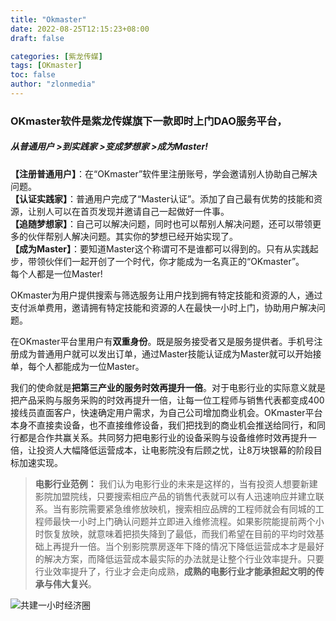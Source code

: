 ```yaml
---
title: "Okmaster"
date: 2022-08-25T12:15:23+08:00
draft: false

categories: [紫龙传媒]
tags: [OKmaster]
toc: false
author: "zlonmedia"
---
```

### **OKmaster软件是紫龙传媒旗下一款即时上门DAO服务平台**，

##### 从普通用户 >到实践家 >变成梦想家 >成为Master!

**【注册普通用户】**：在“OKmaster”软件里注册账号，学会邀请别人协助自己解决问题。<br/>
**【认证实践家】**：普通用户完成了“Master认证”。添加了自己最有优势的技能和资源，让别人可以在首页发现并邀请自己一起做好一件事。<br/>
**【追随梦想家】**：自己可以解决问题，同时也可以帮别人解决问题，还可以带领更多的伙伴帮别人解决问题。其实你的梦想已经开始实现了。<br/>
**【成为Master】**：要知道Master这个称谓可不是谁都可以得到的。只有从实践起步，带领伙伴们一起开创了一个时代，你才能成为一名真正的“OKmaster”。<br/>
每个人都是一位Master!<!--more-->

OKmaster为用户提供搜索与筛选服务让用户找到拥有特定技能和资源的人，通过支付派单费用，邀请拥有特定技能和资源的人在最快一小时上门，协助用户解决问题。

在OKmaster平台里用户有**双重身份**。既是服务接受者又是服务提供者。手机号注册成为普通用户就可以发出订单，通过Master技能认证成为Master就可以开始接单，每个人都能成为一位Master。

我们的使命就是**把第三产业的服务时效再提升一倍**。对于电影行业的实际意义就是把产品采购与服务采购的时效再提升一倍，让每一位工程师与销售代表都变成400接线员直面客户，快速确定用户需求，为自己公司增加商业机会。OKmaster平台本身不直接卖设备，也不直接维修设备，我们把找到的商业机会推送给同行，和同行都是合作共赢关系。共同努力把电影行业的设备采购与设备维修时效再提升一倍，让投资人大幅降低运营成本，让电影院没有后顾之忧，让8万块银幕的阶段目标加速实现。

> **电影行业范例：** 我们认为电影行业的未来是这样的，当有投资人想要新建影院加盟院线，只要搜索相应产品的销售代表就可以有人迅速响应并建立联系。当有影院需要紧急维修放映机，搜索相应品牌的工程师就会有同城的工程师最快一小时上门确认问题并立即进入维修流程。如果影院能提前两个小时恢复放映，就意味着把损失降到了最低，而我们希望在目前的平均时效基础上再提升一倍。当个别影院票房逐年下降的情况下降低运营成本才是最好的解决方案，而降低运营成本最实际的办法就是让整个行业效率提升。只要行业效率提升了，行业才会走向成熟，**成熟的电影行业才能承担起文明的传承与伟大复兴**。

![共建一小时经济圈](ring.jpg)